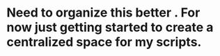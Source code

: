 # Need to organize this better . For now just getting started to create a centralized space for my scripts.
